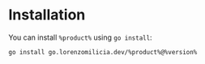 # Installation

You can install `%product%` using `go install`:
```Bash
go install go.lorenzomilicia.dev/%product%@%version%